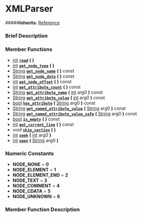 #  XMLParser  
#####**Inherits:** [Reference](class_reference)

###  Brief Description  


###  Member Functions 
  * [int](class_int)  **[`read`](#read)**  **(** **)**
  * [int](class_int)  **[`get_node_type`](#get_node_type)**  **(** **)**
  * [String](class_string)  **[`get_node_name`](#get_node_name)**  **(** **)** const
  * [String](class_string)  **[`get_node_data`](#get_node_data)**  **(** **)** const
  * [int](class_int)  **[`get_node_offset`](#get_node_offset)**  **(** **)** const
  * [int](class_int)  **[`get_attribute_count`](#get_attribute_count)**  **(** **)** const
  * [String](class_string)  **[`get_attribute_name`](#get_attribute_name)**  **(** [int](class_int) arg0  **)** const
  * [String](class_string)  **[`get_attribute_value`](#get_attribute_value)**  **(** [int](class_int) arg0  **)** const
  * [bool](class_bool)  **[`has_attribute`](#has_attribute)**  **(** [String](class_string) arg0  **)** const
  * [String](class_string)  **[`get_named_attribute_value`](#get_named_attribute_value)**  **(** [String](class_string) arg0  **)** const
  * [String](class_string)  **[`get_named_attribute_value_safe`](#get_named_attribute_value_safe)**  **(** [String](class_string) arg0  **)** const
  * [bool](class_bool)  **[`is_empty`](#is_empty)**  **(** **)** const
  * [int](class_int)  **[`get_current_line`](#get_current_line)**  **(** **)** const
  * void  **[`skip_section`](#skip_section)**  **(** **)**
  * [int](class_int)  **[`seek`](#seek)**  **(** [int](class_int) arg0  **)**
  * [int](class_int)  **[`open`](#open)**  **(** [String](class_string) arg0  **)**

###  Numeric Constants  
  * **NODE_NONE** = **0**
  * **NODE_ELEMENT** = **1**
  * **NODE_ELEMENT_END** = **2**
  * **NODE_TEXT** = **3**
  * **NODE_COMMENT** = **4**
  * **NODE_CDATA** = **5**
  * **NODE_UNKNOWN** = **6**

###  Member Function Description  
